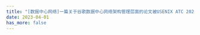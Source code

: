 ```yaml
---
title: "[数据中心网络]一篇关于谷歌数据中心网络架构管理层面的论文被USENIX ATC 2023录用。这项工作以在 Google 多年的部署和运营经验为特色！"
date: 2023-04-01
has_more: false
---
```

